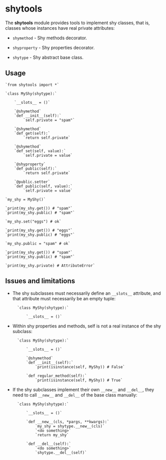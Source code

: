 # shytools

The **shytools** module provides tools to implement shy classes, that is,
classes whose instances have real private attributes:

* `shymethod` - Shy methods decorator.

* `shyproperty` - Shy properties decorator.

* `shytype` - Shy abstract base class.

## Usage

    `from shytools import *`

    `class MyShy(shytype):`

        `__slots__ = ()`

        `@shymethod`
        `def __init__(self):`
            `self.private = "spam"`

        `@shymethod`
        `def get(self):`
            `return self.private`

        `@shymethod`
        `def set(self, value):`
            `self.private = value`

        `@shyproperty`
        `def public(self):`
            `return self.private`

        `@public.setter`
        `def public(self, value):`
            `self.private = value`

    `my_shy = MyShy()`

    `print(my_shy.get()) # "spam"`
    `print(my_shy.public) # "spam"`

    `my_shy.set("eggs") # ok`

    `print(my_shy.get()) # "eggs"`
    `print(my_shy.public) # "eggs"`

    `my_shy.public = "spam" # ok`

    `print(my_shy.get()) # "spam"`
    `print(my_shy.public) # "spam"`

    `print(my_shy.private) # AttributeError`

## Issues and limitations

* The shy subclasses must necessarily define an `__slots__` attribute, and that
attribute must necessarily be an empty tuple:

        `class MyShy(shytype):`

            `__slots__ = ()`

* Within shy properties and methods, self is not a real instance of the shy
subclass:

        `class MyShy(shytype):`

            `__slots__ = ()`

            `@shymethod`
            `def __init__(self):`
                `print(isinstance(self, MyShy)) # False`

            `def regular_method(self):`
                `print(isinstance(self, MyShy)) # True`

* If the shy subclasses implement their own `__new__` and `__del__`, they need
to call `__new__` and `__del__` of the base class manually:

        `class MyShy(shytype):`

            `__slots__ = ()`

            `def __new__(cls, *pargs, **kwargs):`
                `my_shy = shytype.__new__(cls)`
                `<do something>`
                `return my_shy`

            `def __del__(self):`
                `<do something>`
                `shytype.__del__(self)`
